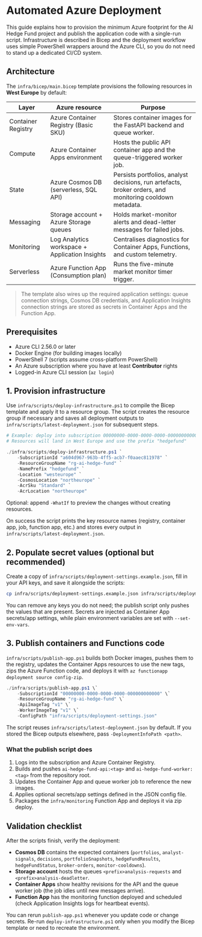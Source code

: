# Automated Azure Deployment

This guide explains how to provision the minimum Azure footprint for the AI Hedge Fund project and publish the application code with a single-run script. Infrastructure is described in Bicep and the deployment workflow uses simple PowerShell wrappers around the Azure CLI, so you do not need to stand up a dedicated CI/CD system.

## Architecture

The `infra/bicep/main.bicep` template provisions the following resources in **West Europe** by default:

| Layer | Azure resource | Purpose |
| ----- | -------------- | ------- |
| Container Registry | Azure Container Registry (Basic SKU) | Stores container images for the FastAPI backend and queue worker. |
| Compute | Azure Container Apps environment | Hosts the public API container app and the queue-triggered worker job. |
| State | Azure Cosmos DB (serverless, SQL API) | Persists portfolios, analyst decisions, run artefacts, broker orders, and monitoring cooldown metadata. |
| Messaging | Storage account + Azure Storage queues | Holds market-monitor alerts and dead-letter messages for failed jobs. |
| Monitoring | Log Analytics workspace + Application Insights | Centralises diagnostics for Container Apps, Functions, and custom telemetry. |
| Serverless | Azure Function App (Consumption plan) | Runs the five-minute market monitor timer trigger. |

> The template also wires up the required application settings: queue connection strings, Cosmos DB credentials, and Application Insights connection strings are stored as secrets in Container Apps and the Function App.

## Prerequisites

- Azure CLI 2.56.0 or later
- Docker Engine (for building images locally)
- PowerShell 7 (scripts assume cross-platform PowerShell)
- An Azure subscription where you have at least **Contributor** rights
- Logged-in Azure CLI session (`az login`)

## 1. Provision infrastructure

Use `infra/scripts/deploy-infrastructure.ps1` to compile the Bicep template and apply it to a resource group. The script creates the resource group if necessary and saves all deployment outputs to `infra/scripts/latest-deployment.json` for subsequent steps.

```powershell
# Example: deploy into subscription 00000000-0000-0000-0000-000000000000
# Resources will land in West Europe and use the prefix "hedgefund"

./infra/scripts/deploy-infrastructure.ps1 `
    -SubscriptionId "a604d967-963b-4ff5-acb7-f0aaec811978" `
    -ResourceGroupName "rg-ai-hedge-fund" `
    -NamePrefix "hedgefund" `
    -Location "westeurope" `
    -CosmosLocation "northeurope" `
    -AcrSku "Standard" `
    -AcrLocation "northeurope"
```

Optional: append `-WhatIf` to preview the changes without creating resources.

On success the script prints the key resource names (registry, container app, job, function app, etc.) and stores every output in `infra/scripts/latest-deployment.json`.

## 2. Populate secret values (optional but recommended)

Create a copy of `infra/scripts/deployment-settings.example.json`, fill in your API keys, and save it alongside the scripts:

```bash
cp infra/scripts/deployment-settings.example.json infra/scripts/deployment-settings.json
```

You can remove any keys you do not need; the publish script only pushes the values that are present. Secrets are injected as Container App secrets/app settings, while plain environment variables are set with `--set-env-vars`.

## 3. Publish containers and Functions code

`infra/scripts/publish-app.ps1` builds both Docker images, pushes them to the registry, updates the Container Apps resources to use the new tags, zips the Azure Function code, and deploys it with `az functionapp deployment source config-zip`.

```powershell
./infra/scripts/publish-app.ps1 \`
    -SubscriptionId "00000000-0000-0000-0000-000000000000" \`
    -ResourceGroupName "rg-ai-hedge-fund" \`
    -ApiImageTag "v1" \`
    -WorkerImageTag "v1" \`
    -ConfigPath "infra/scripts/deployment-settings.json"
```

The script reuses `infra/scripts/latest-deployment.json` by default. If you stored the Bicep outputs elsewhere, pass `-DeploymentInfoPath <path>`.

### What the publish script does

1. Logs into the subscription and Azure Container Registry.
2. Builds and pushes `ai-hedge-fund-api:<tag>` and `ai-hedge-fund-worker:<tag>` from the repository root.
3. Updates the Container App and queue worker job to reference the new images.
4. Applies optional secrets/app settings defined in the JSON config file.
5. Packages the `infra/monitoring` Function App and deploys it via zip deploy.

## Validation checklist

After the scripts finish, verify the deployment:

- **Cosmos DB** contains the expected containers (`portfolios`, `analyst-signals`, `decisions`, `portfolioSnapshots`, `hedgeFundResults`, `hedgeFundStatus`, `broker-orders`, `monitor-cooldowns`).
- **Storage account** hosts the queues `<prefix>analysis-requests` and `<prefix>analysis-deadletter`.
- **Container Apps** show healthy revisions for the API and the queue worker job (the job idles until new messages arrive).
- **Function App** has the monitoring function deployed and scheduled (check Application Insights logs for heartbeat events).

You can rerun `publish-app.ps1` whenever you update code or change secrets. Re-run `deploy-infrastructure.ps1` only when you modify the Bicep template or need to recreate the environment.

